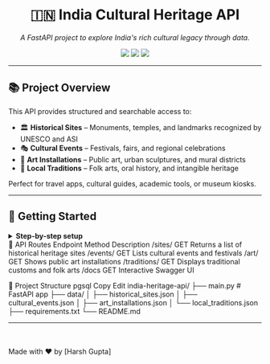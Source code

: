 <h1 align="center">🇮🇳 India Cultural Heritage API</h1>
<p align="center">
  <i>A FastAPI project to explore India's rich cultural legacy through data.</i>
</p>

<p align="center">
  <img src="https://img.shields.io/badge/fastapi-0.110+-brightgreen" />
  <img src="https://img.shields.io/badge/python-3.10+-blue" />
  <img src="https://img.shields.io/github/license/yourusername/india-heritage-api" />
</p>

---

## 📚 Project Overview

This API provides structured and searchable access to:

- 🏛️ **Historical Sites** – Monuments, temples, and landmarks recognized by UNESCO and ASI  
- 🎭 **Cultural Events** – Festivals, fairs, and regional celebrations  
- 🎨 **Art Installations** – Public art, urban sculptures, and mural districts  
- 🧶 **Local Traditions** – Folk arts, oral history, and intangible heritage

Perfect for travel apps, cultural guides, academic tools, or museum kiosks.

---

## 🚀 Getting Started

<details>
<summary><b>Step-by-step setup</b></summary>

1. **Clone the repository**
   git clone https://github.com/yourusername/india-heritage-api.git
   cd india-heritage-api

2. **Install dependencies**
    pip install -r requirements.txt
    
3. **Run the server**
    uvicorn main:app --reload --port 8801

4. **Access your API**
    Root: http://localhost:8801

    Swagger Docs: http://localhost:8801/docs

    Redoc: http://localhost:8801/redoc

</details>
🧭 API Routes
Endpoint	Method	Description
/sites/	GET	Returns a list of historical heritage sites
/events/	GET	Lists cultural events and festivals
/art/	GET	Shows public art installations
/traditions/	GET	Displays traditional customs and folk arts
/docs	GET	Interactive Swagger UI

📁 Project Structure
pgsql
Copy
Edit
india-heritage-api/
├── main.py                       # FastAPI app
├── data/
│   ├── historical_sites.json
│   ├── cultural_events.json
│   ├── art_installations.json
│   └── local_traditions.json
├── requirements.txt
└── README.md

<hr><br><br>
Made with ❤️ by [Harsh Gupta]